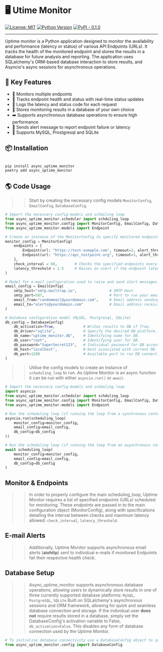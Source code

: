 # 🖥️ Utime Monitor

[![License: MIT](https://img.shields.io/badge/License-MIT-green.svg)](LICENSE)
[![Python Version](https://img.shields.io/badge/python-3.8%2B-blue.svg)](https://www.python.org/downloads/)
[![PyPI - 0.1.0](https://img.shields.io/badge/PyPI-coming--soon-yellow)](https://pypi.org/)

---

Uptime monitor is a Python application designed to monitor the availability and performance 
(latency or status) of various API Endpoints (URLs). It tracks the health of the monitored endpoint and stores the results in a database for future analysis and reporting. The application uses SQLalchemy's ORM-based database interaction to store results, and Asyncio's async sessions for asynchronous operations.

## 🚀 Key Features
* 👀 Monitors multiple endpoints
* 🔁 Tracks endpoint health and status with real-time status updates
* 📕 Logs the latency and status code for each request
* 🫙 Stores monitoring results in a database of your own choice
* ➡️ Supports asynchronous database operations to ensure high performance
* 🚨 Sends alert message to report endpoint failure or latency
* 🤖 Supports MySQL, Prostgresql and SQLite

## 📦 Installation
```python

pip install async_uptime_monitor 
poetry add async_uptime_monitor

```

## 🌎 Code Usage
>> Start by creating the necessary config models `MonitorConfig`, `EmailConfig`, `DatabaseConfig`.

```python
# Import the necessary config-models and schduling loop
from async_uptime_monitor.scheduler import schduling_loop
from async_uptime_monitor.config import MonitorConfig, EmailConfig, DatabaseConfig
from async_uptime_monitor.models import Endpoint

# Create an instance of the MonitorConfig to specify monitored endpoints.
monitor_config = MonitorConfig(
    endpoints = [
        Endpoint(url: "https://test-exmaple.com", timeout=2, alert_threshold=3),
        Endpoint(url: "https://api_testpoint.org", timeout=3, alert_threshold=2)
    ], 
    check_interval = 60,        # Checks the specified endpoints every 60 seconds.
    latency_threshold = 1.5     # Raises an alert if the endpoint latency exceeds the specified number (seconds)
)

# Model for e-mail configuration used to raise and send alert messages.
email_config = EmailConfig(
    smtp_host="smtp.mailtrap.io",               # SMTP Host
    smtp_port=587,                              # Port to run your email alerts from
    email_from="randommail@yourdomain.com",     # Email address sending the alerts
    email_to="alerts@yourdomain.com"            # Email address receiving the alerts.
)

# Database configuration model (MySQL, Postgresql, SQLite)
db_config = DatabaseConfig(
    db_activation=True,             # Writes results to DB if True.
    db_driver="sqlite",             # Specify the desired DB platform.
    db_name="uptime_monitor.db",    # Identifying name for DB.
    db_user="root",                 # Identifying user for DB.
    db_password="SuperSecret123",   # Individual password for DB access.
    db_host="localhost",            # Host associated with current DB.
    db_port=1200                    # Available port to run DB connection on.
)

```

>> Utilise the config models to create an instance of `scheduling_loop` to run.
>> As Uptime Monitor is an async function it can be run with either `asyncio.run()` or `await`.

```python
# Import the necessary config-models and schduling loop
import asyncio
from async_uptime_monitor.scheduler import schduling_loop
from async_uptime_monitor.config import MonitorConfig, EmailConfig, DatabaseConfig
from async_uptime_monitor.models import Endpoint

# Run the scheduling loop (if running the loop from a synchronous context)
asyncio.run(scheduling_loop(
    monitor_config=monitor_config,
    email_config=email_config,
    db_config=db_config
))

# Run the scheduling loop (if running the loop from an asynchronous context)
await scheduling_loop(
    monitor_config=monitor_config,
    email_config=email_config,
    db_config=db_config
)

```

## Monitor & Endpoints
>> In order to properly configure the main scheduling_loop, Uptime Monitor requires a list of specified *endpoints* (URLs) scheduled for monitoring.
>> These *endpoints* are passed in to the main configuration object (MonitorConfig), along with specifications detailing the interval between checks and maximum latency allowed:
`check_interval`, `latency_threshold`.

## E-mail Alerts
>> Additionally, Uptime Monitor supports asynchronous email alerts (**aiohttp**) sent to individual e-mails if monitored Endpoints fail their respective health check.

## Database Setup
>> Async_uptime_monitor supports asynchronous database operations, allowing users to dynamically store results in one of three currently supported database platforms:
`MySQL`, `PostgreSQL`, `SQLite`
>> Built on SQLalchemy's asynchronous sessions and ORM framework, allowing for quick and seamless database connection and storage.
>> If the individual user **does not** require results stored in a database, simply set the DatabaseConfig's activation variable to False, `db_activation=False`. This disables any form of database connection used by the Uptime Monitor. 

```python
# To initialise database connectivity use a DatabaseConfig object to specify desired parameters.
from async_uptime_monitor.config import DatabaseConfig


